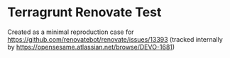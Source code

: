 # Terragrunt Renovate Test

Created as a minimal reproduction case for https://github.com/renovatebot/renovate/issues/13393 (tracked internally by https://opensesame.atlassian.net/browse/DEVO-1681)
